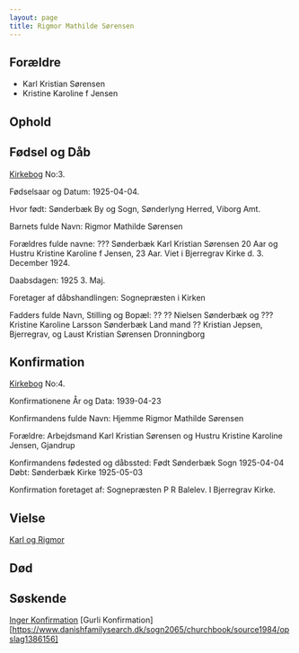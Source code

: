 ```yaml
---
layout: page
title: Rigmor Mathilde Sørensen
---
```


## Forældre

* Karl Kristian Sørensen
* Kristine Karoline f Jensen

## Ophold

## Fødsel og Dåb
[Kirkebog](https://www.danishfamilysearch.dk/sogn2074/churchbook/source23796/opslag4820953)
No:3.

Fødselsaar og Datum:
1925-04-04.

Hvor født:
Sønderbæk By og Sogn, Sønderlyng Herred, Viborg Amt.

Barnets fulde Navn:
Rigmor Mathilde Sørensen

Forældres fulde navne:
??? Sønderbæk
Karl Kristian Sørensen 20 Aar og
Hustru Kristine Karoline f Jensen, 23 Aar. Viet i Bjerregrav Kirke d. 3. December 1924.

Daabsdagen:
1925 3. Maj.

Foretager af dåbshandlingen:
Sognepræsten i Kirken

Fadders fulde Navn, Stilling og Bopæl:
?? ?? Nielsen Sønderbæk og ??? Kristine Karoline Larsson Sønderbæk Land mand ?? Kristian Jepsen, Bjerregrav, og 
Laust Kristian Sørensen Dronningborg


## Konfirmation
[Kirkebog](https://www.danishfamilysearch.dk/sogn2065/churchbook/source1984/opslag1386144)
No:4.

Konfirmationene År og Data:
1939-04-23

Konfirmandens fulde Navn:
Hjemme Rigmor Mathilde Sørensen

Forældre:
Arbejdsmand Karl Kristian Sørensen og
Hustru Kristine Karoline Jensen, Gjandrup

Konfirmandens fødested og dåbssted:
Født Sønderbæk Sogn 1925-04-04
Døbt: Sønderbæk Kirke 1925-05-03

Konfirmation foretaget af:
Sognepræsten P R Balelev. I Bjerregrav Kirke.


## Vielse

[Karl og Rigmor](/stamt/karl-rigmor-jensen/)

## Død

## Søskende
[Inger Konfirmation](https://www.danishfamilysearch.dk/sogn2065/churchbook/source1984/opslag1386153)
[Gurli Konfirmation][https://www.danishfamilysearch.dk/sogn2065/churchbook/source1984/opslag1386156]
